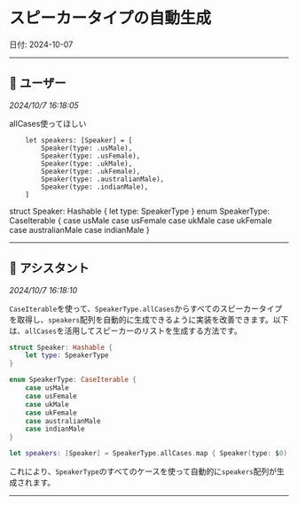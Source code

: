 # スピーカータイプの自動生成

日付: 2024-10-07

---

## 👤 ユーザー
*2024/10/7 16:18:05*

allCases使ってほしい

        let speakers: [Speaker] = [
            Speaker(type: .usMale),
            Speaker(type: .usFemale),
            Speaker(type: .ukMale),
            Speaker(type: .ukFemale),
            Speaker(type: .australianMale),
            Speaker(type: .indianMale),
        ]


struct Speaker: Hashable {
    let type: SpeakerType
}
    enum SpeakerType: CaseIterable {
        case usMale
        case usFemale
        case ukMale
        case ukFemale
        case australianMale
        case indianMale
}

---

## 🤖 アシスタント
*2024/10/7 16:18:10*

`CaseIterable`を使って、`SpeakerType.allCases`からすべてのスピーカータイプを取得し、`speakers`配列を自動的に生成できるように実装を改善できます。以下は、`allCases`を活用してスピーカーのリストを生成する方法です。

```swift
struct Speaker: Hashable {
    let type: SpeakerType
}

enum SpeakerType: CaseIterable {
    case usMale
    case usFemale
    case ukMale
    case ukFemale
    case australianMale
    case indianMale
}

let speakers: [Speaker] = SpeakerType.allCases.map { Speaker(type: $0) }
```

これにより、`SpeakerType`のすべてのケースを使って自動的に`speakers`配列が生成されます。

---
